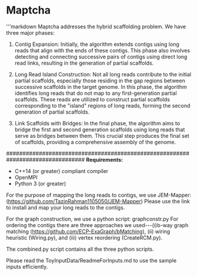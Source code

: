 # Maptcha
'''markdown
Maptcha addresses the hybrid scaffolding problem. We have three major phases: 
1. Contig Expansion: Initially, the algorithm extends contigs using long reads that align with the ends of these contigs. This phase also involves detecting and connecting successive pairs of contigs using direct long read links, resulting in the generation of partial scaffolds.

2. Long Read Island Construction: Not all long reads contribute to the initial partial scaffolds, especially those residing in the gap regions between successive scaffolds in the target genome. In this phase, the algorithm identifies long reads that do not map to any first-generation partial scaffolds. These reads are utilized to construct partial scaffolds corresponding to the "island" regions of long reads, forming the second generation of partial scaffolds.

3. Link Scaffolds with Bridges: In the final phase, the algorithm aims to bridge the first and second generation scaffolds using long reads that serve as bridges between them. This crucial step produces the final set of scaffolds, providing a comprehensive assembly of the genome.

################################################################################
**Requirements:**
- C++14 (or greater) compliant compiler
- OpenMPI
- Python 3 (or greater)

For the purpose of mapping the long reads to contigs, we use JEM-Mapper:(https://github.com/TazinRahman1105050/JEM-Mapper)
Please use the link to install and map your long reads to the contigs.

For the graph construction, we use a python script: graphconstr.py
For ordering the contigs there are three approaches we used---(i)b-way graph matching (https://github.com/ECP-ExaGraph/bMatching), (ii) wiring heuristic (Wiring.py), and (iii) vertex reordering (CreateRCM.py).

The combined.py script contains all the three python scripts.

Please read the ToyInputData/ReadmeForInputs.md to use the sample inputs efficiently.

